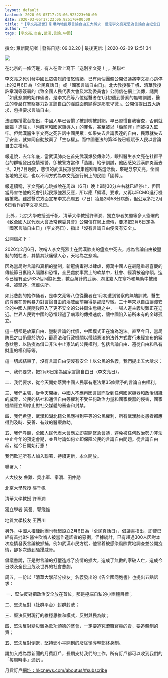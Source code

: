 ```yaml
---
layout: default
Lastmod: 2020-03-05T17:23:06.925223+00:00
date: 2020-03-05T17:23:06.925170+00:00
title: "【李文亮逝世】引爆內地民眾言論自由五大訴求　倡定李文亮死忌為言論自由紀念日 | 眾新聞記者"
author: ""
tags: [李文亮,自由,武漢,言論,中國]
---
```


撰文: 眾新聞記者 | 發佈日期: 09.02.20 | 最後更新: | 2020-02-09 12:51:34

![](/news_新聞/hk-discuss/2020/02/李文亮逝世-悼念李文亮-北京-20200209092141_156e_large.jpg)

在北京的一條河邊，有人在雪上寫下「送別李文亮！」。美聯社

李文亮之死引發中國民眾強烈的憤怒情緒，已有兩個團體公開倡議將李文亮心跳停止的2月6日為「全民真話日」或「國家言論自由日」。北大教授張千帆、清華教授許章潤等簽署的《致全國人民代表大會及常務委員會》公開信在網上流傳，譴責「如此悲劇的始作俑者，是李文亮等八位從醫者在1月初遭到警察的無端訓誡，醫生的尊嚴在警察暴力對言論自由的淫威面前顯得是那麼卑微」。公開信提出五大訴求，包括要求言論自由。

法國廣播電台指出，中國人早已習慣了被封嘴被封網，早已習慣自我審查，否則就面臨「造謠」、「污衊黨和國家領導人」的罪名，甚至被以「煽顛罪」而被投入監牢。但武漢醫生李文亮之死告訴中國民眾：如果失去言論表達的自由，民眾就失去了安全，就如同自動放棄了「生存權」。而中國憲法的第35條已經賦予人民以言論自由之權利。

報道說，去年年底，當武漢肺炎在首先武漢爆發傳染時，眼科醫生李文亮在社群平台的群組發出疫情預警，卻被警方當作「造謠」給予訓誡，他因感染武漢肺炎而去世。2月7日晚間，悲憤的武漢民眾發起集體吹哨點燈活動，來紀念李文亮。全國各地的民眾，也以不同方式為李文亮進行網上的民間「國葬」。

報道續稱，李文亮的心跳據說在周四（6日）晚上9時30分左右就已經停止，但因當局害怕他的死會引起民眾強烈反應，所以應「領導」要求，又再以ECMO進行機器搶救。雖然醫院方面宣布李文亮周五（7日）凌晨2時58分病逝，但公眾多把2月6日看作的李文亮忌日。

 此外，北京大學教授張千帆、清華大學教授許章潤、獨立學者笑蜀等多人簽署的《致全國人民代表大會及常務委員會》公開信在網上流傳，要求把2月6日定為「國家言論自由日」（李文亮日），指出「沒有言論自由便沒有安全」。

公開信如下：

2020年2月6日，吹哨人李文亮烈士在武漢肺炎的瘟疫中死去，成為言論自由被壓制的犧牲者，其情其狀痛徹人心，天地為之悲鳴。

因為當局對言論和真相的壓制，新冠病毒得以肆虐，億萬中國人在最隆重最喜慶的傳統節日裏陷入隔離和恐懼，全民處於事實上的軟禁中，社會、經濟被迫停頓。迄今已經有至少637個同胞死去，數百萬計的武漢、湖北籍人在寒冷和無助中被歧視、被驅逐，流離失所。

如此悲劇的始作俑者，是李文亮等八位從醫者在1月初遭到警察的無端訓誡，醫生的尊嚴在警察暴力對言論自由的淫威面前顯得是那麼卑微。三十年來以自由讓渡安全的中國人民隨後陷入了更不安全的公共衛生危機之中，一場人道主義災難正在迫近。世界人民對中國的恐懼超過了病毒的傳播速度，讓中國陷入前所未有的全球孤立。

這一切都是放棄自由、壓制言論的代價，中國模式正在淪為泡沫。直至今日，當局防民之口仍重於防疫，最高法和行政機關以僭越憲法的法外方式實行未經宣布的緊急狀態，以防疫為借口非法中止憲法的公民權利，包括言論自由、遷徙自由和私有財產的權利等等。

這一切該結束了，沒有言論自由便沒有安全！以公民的名義，我們提出五大訴求：

一、我們要求，把2月6日定為國家言論自由日（李文亮日）。

二、我們要求，從今天開始落實中國人民享有憲法第35條賦予的言論自由權利。

三、我們主張，從今天開始，中國人不應再因言論而受到任何國家機器和政治組織的威脅，公民的結社和通信自由等權利不受任何政治力量和國家機器的侵害，國家機關應立即停止對社交媒體的審查和封禁。

四、我們希望，武漢和湖北籍公民應得到平等的公民權利，所有武漢肺炎患者都應得到及時、妥善、有效的醫療救助。

五、我們呼籲，全國人民代表大會應立即召開緊急會議，避免被任何政治勢力非法中止今年的預定會期，並且討論如何立即保障公民的言論自由問題。從言論自由起，從今日開始行憲！

我們歡迎所有人加入聯署，持續更新，永久開放。

聯署人：

人大校友 魯難、吳小軍、秦渭、田仲勛

北京大學教授 張千帆

清華大學教授 許章潤

獨立學者 笑蜀、郭飛雄

地質大學校友 王西川

另外，中國人權律師團也發起設立2月6日為「全民真話日」，倡議書指出，即使已經有首批8名醫生吹哨人被當作造謠者的惡例，但據統計，已有超過300人因對本次疫情發表言論被抓捕，例如武漢市民方斌，他冒着被感染風險實地調查並公開疫情，卻多次遭到騷擾威脅。

倡議書說，正是對言論的打壓造成了疫情的擴大，造成了無數的家破人亡，造成今日殃及全民且危及世界的社會悲劇。

周五，一份以「清華大學部分校友」名義發出的《告全國同胞書》也提出五點訴求：

 一、堅決反對把政治安全放在首位，那是極端自私的小團體目標；

二、堅決反對（社群平台）封群封號；

三、堅決反對現行的維穩思維和模式，反對與民為敵；

四、堅決反對變災難為歌功頌德的盛會，一定要追究瀆職官員的責，要追體制的責；

五、堅決反對倒退，堅持鄧小平開創的廢除領導幹部終身制。

  

請加入成為眾新聞的月費訂戶，長期支持我們的工作。所有訂戶都可以收到我們的「每周時事」通訊 。

月費訂戶[網址：hkcnews.com/aboutus/#subscribe](/aboutus/#subscribe)

